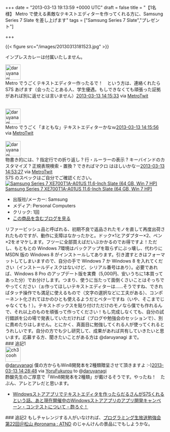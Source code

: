 
+++
date = "2013-03-13 19:13:59 +0000 UTC"
draft = false
title = "【1名様】 Metro で使える素敵なテキストエディターを作ってくれる方に、Samsung Series 7 Slate を差し上げます"
tags = ["Samsung Series 7 Slate","プレゼント"]

+++


{{< figure src="/images/20130313181523.jpg"  >}}

インプレスカレーは付属いたしません。<div class="twitter-detail twitter-detail-left"><div class="twitter-detail-user"><a class="twitter-user-screen-name" href="http://twitter.com/daruyanagi"><img src="http://a0.twimg.com/profile_images/3067808861/99fc8ebada780f56a03492cd5eba4b3e_normal.jpeg" alt="daruyanagi" height="48" width="48"/></a></div><div class="twitter-detail-tweet">      Metro でうごくテキストエディター作ったるで！　という方は、連絡くれたら S7S あげます（会ったことある人、学生優遇。もしできなくても頑張った証拠があれば別に返せとは言いません）<a href="http://twitter.com/daruyanagi/status/311707079222104065" class="twitter-detail-info-permalink"><span class="twitter-detail-info-date">2013-03-13</span> <span class="twitter-detail-info-time">14:15:33</span></a> <span class="twitter-detail-info-source">via <a href="http://www.metrotwit.com/" rel="nofollow">MetroTwit</a></span></div></div><br/>
<div class="twitter-detail twitter-detail-left"><div class="twitter-detail-user"><a class="twitter-user-screen-name" href="http://twitter.com/daruyanagi"><img src="http://a0.twimg.com/profile_images/3067808861/99fc8ebada780f56a03492cd5eba4b3e_normal.jpeg" alt="daruyanagi" height="48" width="48"/></a></div><div class="twitter-detail-tweet">      Metro でうごく「まともな」テキストエディターかなｗ<a href="http://twitter.com/daruyanagi/status/311707176605474816" class="twitter-detail-info-permalink"><span class="twitter-detail-info-date">2013-03-13</span> <span class="twitter-detail-info-time">14:15:56</span></a> <span class="twitter-detail-info-source">via <a href="http://www.metrotwit.com/" rel="nofollow">MetroTwit</a></span></div></div><br/>
<div class="twitter-detail twitter-detail-left"><div class="twitter-detail-user"><a class="twitter-user-screen-name" href="http://twitter.com/daruyanagi"><img src="http://a0.twimg.com/profile_images/3067808861/99fc8ebada780f56a03492cd5eba4b3e_normal.jpeg" alt="daruyanagi" height="48" width="48"/></a></div><div class="twitter-detail-tweet">      物書き的には、? 指定行での折り返し ? 行・ルーラーの表示 ? キーバインドのカスタマイズ ? 正規表現検索・置換 ? できればマクロ はほしいかなー<a href="http://twitter.com/daruyanagi/status/311716615970508800" class="twitter-detail-info-permalink"><span class="twitter-detail-info-date">2013-03-13</span> <span class="twitter-detail-info-time">14:53:27</span></a> <span class="twitter-detail-info-source">via <a href="http://www.metrotwit.com/" rel="nofollow">MetroTwit</a></span></div></div>S7S のスペックはご自分でご確認ください。<div class="hatena-asin-detail"><a href="http://www.amazon.co.jp/exec/obidos/ASIN/B005OUQ9JC/bestylesnet-22/"><img src="http://ecx.images-amazon.com/images/I/41yBWI7-OwL._SL160_.jpg" class="hatena-asin-detail-image" alt="Samsung Series 7 XE700T1A-A01US 11.6-Inch Slate (64 GB, Win 7 HP)" title="Samsung Series 7 XE700T1A-A01US 11.6-Inch Slate (64 GB, Win 7 HP)"/></a><div class="hatena-asin-detail-info"><a href="http://www.amazon.co.jp/exec/obidos/ASIN/B005OUQ9JC/bestylesnet-22/">Samsung Series 7 XE700T1A-A01US 11.6-Inch Slate (64 GB, Win 7 HP)</a><ul><li><span class="hatena-asin-detail-label">出版社/メーカー:</span> Samsung</li><li><span class="hatena-asin-detail-label">メディア:</span> Personal Computers</li><li> <span class="hatena-asin-detail-label">クリック</span>: 1回</li><li><a href="http://d.hatena.ne.jp/asin/B005OUQ9JC/bestylesnet-22" target="_blank">この商品を含むブログを見る</a></li></ul></div><div class="hatena-asin-detail-foot"></div></div>リファービッシュ品と呼ばれる、初期不良で返品されたモノを直して再度出荷されたものですが、動作に支障はなかったかと。ドック×1とアダプター×2、ペン×2をオマケします。フツーに全部買えばだいぶかかるのでお得ですよ！ただし、もともとの Windows 7環境はバックアップを取らずにぶっ壊し、代わりに MSDN 版の Windows 8 がインストールしてあります。引き渡すときはフォーマットしてしまいますので、自分の手で Windows 7 か Windows 8 を入れてください（インストールディスクはないけど、シリアル番号はあり）。必要であれば、Windows 8 Pro のアップデート版を実費（5,000円、安いうちに1本買ってあった分）でお分けします。つまり、使うに当たって面倒くさいことはそっちでやってください（ぉ作ってほしいテキストエディターは……そうですね、できればタッチ操作でも満足に使えるもので（文字の選択などに工夫がある）、コンポーネント化されてほかのひとも使えるようだとベターですね（いや、そこまでじゃなくても！）。テキストボックスを貼り付けただけのモノなら僕でも作れるんで、それ以上のものを頑張って作ってください！もし完成しなくても、自分の試行錯誤を公の場で発表していただければ（ブログや勉強会のセッションで）、別に責めたりはしません。とにかく、真面目に勉強してくれる人が使ってくれるとうれしいです。自分の方でも少し研究して、成果があれば共有していきたいと思います。応募する方、聞きたいことがある方は @daruyanagi まで。

<div class="section">
    ### 追記1
    <div class="twitter-detail twitter-detail-left"><div class="twitter-detail-user"><a class="twitter-user-screen-name" href="http://twitter.com/ch3cooh"><img src="http://a0.twimg.com/profile_images/3211900261/549e022596b4ff12c80aab28ae722b19_normal.png" alt="ch3cooh" height="48" width="48"/></a></div><div class="twitter-detail-tweet">      @<a class="twitter-user-screen-name" href="http://twitter.com/daruyanagi" target="_top">daruyanagi</a> 僕の方からもWin8開発本を2種類贈呈させて頂きますよ :-)<a href="http://twitter.com/ch3cooh/status/311710411642765313" class="twitter-detail-info-permalink"><span class="twitter-detail-info-date">2013-03-13</span> <span class="twitter-detail-info-time">14:28:48</span></a> <span class="twitter-detail-info-source">via <a href="http://sites.google.com/site/yorufukurou/" rel="nofollow">YoruFukurou</a></span> to @<a href="http://twitter.com/daruyanagi/status/311709908871565312" class="twitter-user-screen-name">daruyanagi</a></div></div>酢酸先生のご厚意で「Win8開発本を2種類」が戴けるそうです。やったね！　たぶん、アレとアレだと思います。

<ul>
<li><a href="http://ch3cooh.hatenablog.jp/entry/20130313/1363153145">Windowsストアアプリでテキストエディタを作ったらだるさんがS7Sくれる という話、あと現在開催中のWindowsストアアプリのアプリ開発キャンペーン・コンテストについて - 酢ろぐ！</a></li>
</ul>
</div>
<div class="section">
    ### 追記2
    もしチャレンジする人がいなければ、<a href="http://atnd.org/events/37393">プログラミング生放送勉強会 第22回＠松山 #pronama : ATND</a> のじゃんけんの景品にでもしようかな。

</div>

